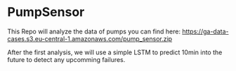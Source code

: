 # PumpSensor

This Repo will analyze the data of pumps you can find here: https://ga-data-cases.s3.eu-central-1.amazonaws.com/pump_sensor.zip

After the first analysis, we will use a simple LSTM to predict 10min into the future to detect any upcomming failures.


